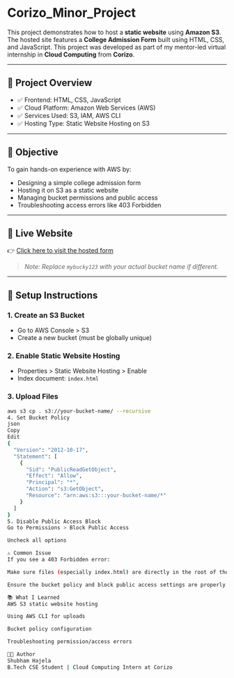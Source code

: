 # Corizo_Minor_Project
This project demonstrates how to host a **static website** using **Amazon S3**. The hosted site features a **College Admission Form** built using HTML, CSS, and JavaScript. This project was developed as part of my mentor-led virtual internship in **Cloud Computing** from **Corizo**.

---

## 📌 Project Overview

- ✅ Frontend: HTML, CSS, JavaScript
- ✅ Cloud Platform: Amazon Web Services (AWS)
- ✅ Services Used: S3, IAM, AWS CLI
- ✅ Hosting Type: Static Website Hosting on S3

---

## 🎯 Objective

To gain hands-on experience with AWS by:
- Designing a simple college admission form
- Hosting it on S3 as a static website
- Managing bucket permissions and public access
- Troubleshooting access errors like 403 Forbidden

---

## 🚀 Live Website

👉 [Click here to visit the hosted form](http://static-admission-form.s3-website.ap-south-1.amazonaws.com)

> _Note: Replace `mybucky123` with your actual bucket name if different._

---

## 🔧 Setup Instructions

### 1. Create an S3 Bucket
- Go to AWS Console > S3
- Create a new bucket (must be globally unique)

### 2. Enable Static Website Hosting
- Properties > Static Website Hosting > Enable
- Index document: `index.html`

### 3. Upload Files
```bash
aws s3 cp . s3://your-bucket-name/ --recursive
4. Set Bucket Policy
json
Copy
Edit
{
  "Version": "2012-10-17",
  "Statement": [
    {
      "Sid": "PublicReadGetObject",
      "Effect": "Allow",
      "Principal": "*",
      "Action": "s3:GetObject",
      "Resource": "arn:aws:s3:::your-bucket-name/*"
    }
  ]
}
5. Disable Public Access Block
Go to Permissions > Block Public Access

Uncheck all options

⚠️ Common Issue
If you see a 403 Forbidden error:

Make sure files (especially index.html) are directly in the root of the bucket, not inside a sub-folder.

Ensure the bucket policy and block public access settings are properly configured.

📚 What I Learned
AWS S3 static website hosting

Using AWS CLI for uploads

Bucket policy configuration

Troubleshooting permission/access errors

👨‍💻 Author
Shubham Hajela
B.Tech CSE Student | Cloud Computing Intern at Corizo
